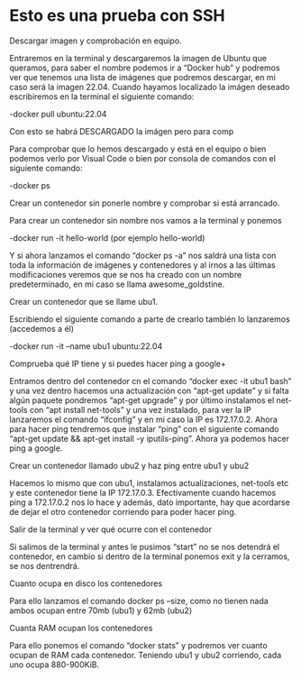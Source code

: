 # Esto es una prueba con SSH



Descargar imagen y comprobación en equipo.

Entraremos en la terminal y descargaremos la imagen de Ubuntu que queramos, para saber el nombre podemos ir a “Docker hub” y podremos ver que tenemos una lista de imágenes que podremos descargar, en mi caso será la imagen 22.04. Cuando hayamos localizado la imágen deseado escribiremos en la terminal el siguiente comando:

-docker pull ubuntu:22.04

Con esto se habrá DESCARGADO la imágen pero para comp

Para comprobar que lo hemos descargado y está en el equipo o bien podemos verlo por Visual Code o bien por consola de comandos con el siguiente comando:

-docker ps



Crear un contenedor sin ponerle nombre y comprobar si está arrancado.

Para crear un contenedor sin nombre nos vamos a la terminal y ponemos

-docker run -it hello-world (por ejemplo hello-world)

Y si ahora lanzamos el comando “docker ps -a” nos saldrá una lista con toda la información de imágenes y contenedores y al irnos a las últimas modificaciones veremos que se nos ha creado con un nombre predeterminado, en mi caso se llama awesome_goldstine.



Crear un contenedor que se llame ubu1.

Escribiendo el siguiente comando a parte de crearlo también lo lanzaremos (accedemos a él)

-docker run -it –name ubu1 ubuntu:22.04


Comprueba qué IP tiene y si puedes hacer ping a google+

Entramos dentro del contenedor cn el comando “docker exec -it ubu1 bash” y una vez dentro hacemos una actualización con “apt-get update” y si falta algún paquete pondremos “apt-get upgrade” y por último instalamos el net-tools con “apt install net-tools” y una vez instalado, para ver la IP lanzaremos el comando “ifconfig” y en mi caso la IP es 172.17.0.2. Ahora para hacer ping tendremos que instalar “ping” con el siguiente comando “apt-get update && apt-get install -y iputils-ping”. Ahora ya podemos hacer ping a google.


Crear un contenedor llamado ubu2 y haz ping entre ubu1 y ubu2

Hacemos lo mismo que con ubu1, instalamos actualizaciones, net-tools etc y este contenedor tiene la IP 172.17.0.3. Efectivamente cuando hacemos ping a 172.17.0.2 nos lo hace y además, dato importante, hay que acordarse de dejar el otro contenedor corriendo para poder hacer ping.





Salir de la terminal y ver qué ocurre con el contenedor

Si salimos de la terminal y antes le pusimos “start” no se nos detendrá el contenedor, en cambio si dentro de la terminal ponemos exit y la cerramos, se nos dentrendrá.

Cuanto ocupa en disco los contenedores

Para ello lanzamos el comando docker ps –size, como no tienen nada ambos ocupan entre 70mb (ubu1) y 62mb (ubu2)

Cuanta RAM ocupan los contenedores

Para ello ponemos el comando “docker stats” y podremos ver cuanto ocupan de RAM cada contenedor. Teniendo ubu1 y ubu2 corriendo, cada uno ocupa 880-900KiB.
